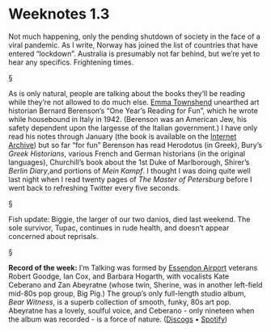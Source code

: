 # Weeknotes 1.3

Not much happening, only the pending shutdown of society in the face of a viral pandemic. As I write, Norway has joined the list of countries that have entered “lockdown”. Australia is presumably not far behind, but we’re yet to hear any specifics. Frightening times.

§

As is only natural, people are talking about the books they’ll be reading while they’re not allowed to do much else. [Emma Townshend](https://www.instagram.com/p/B9joelLg-AC/?igshid=1t05r7rc11jjc) unearthed art historian Bernard Berenson’s “One Year’s Reading for Fun”, which he wrote while housebound in Italy in 1942. (Berenson was an American Jew, his safety dependent upon the largesse of the Italian government.) I have only read his notes through January (the book is available on the [Internet Archive](https://archive.org/details/oneyearsreadingf009234mbp/page/n13/mode/2up)) but so far “for fun” Berenson has read Herodotus (in Greek), Bury’s *Greek Historians*, various French and German historians (in the original languages), Churchill’s book about the 1st Duke of Marlborough, Shirer’s *Berlin Diary*,and portions of *Mein Kampf*. I thought I was doing quite well last night when I read twenty pages of *The Master of Petersburg* before I went back to refreshing Twitter every five seconds.

§

Fish update: Biggie, the larger of our two danios, died last weekend. The sole survivor, Tupac, continues in rude health, and doesn’t appear concerned about reprisals.

§

**Record of the week:** I’m Talking was formed by [Essendon Airport](https://www.tim-howard.com/2020/03/10/essendonairport.html) veterans Robert Goodge, Ian Cox, and Barbara Hogarth, with vocalists Kate Ceberano and Zan Abeyratne (whose twin, Sherine, was in another left-field mid-80s pop group, Big Pig.) The group’s only full-length studio album, *Bear Witness*, is a superb collection of smooth, funky, 80s art pop. Abeyratne has a lovely, soulful voice, and Ceberano - only nineteen when the album was recorded - is a force of nature. ([Discogs](https://www.discogs.com/master/view/182458) • [Spotify](https://open.spotify.com/album/3e6BPXowJsh214atCaOLSe?si=PwCT0UeWQHmjncTPESPVKQ))
